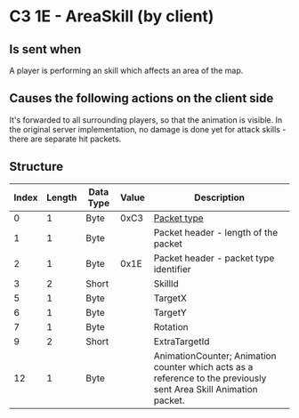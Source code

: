 # C3 1E - AreaSkill (by client)

## Is sent when

A player is performing an skill which affects an area of the map.

## Causes the following actions on the client side

It's forwarded to all surrounding players, so that the animation is visible. In the original server implementation, no damage is done yet for attack skills - there are separate hit packets.

## Structure

| Index | Length | Data Type | Value | Description |
|-------|--------|-----------|-------|-------------|
| 0 | 1 |   Byte   | 0xC3  | [Packet type](PacketTypes.md) |
| 1 | 1 |    Byte   |      | Packet header - length of the packet |
| 2 | 1 |    Byte   | 0x1E  | Packet header - packet type identifier |
| 3 | 2 | Short |  | SkillId |
| 5 | 1 | Byte |  | TargetX |
| 6 | 1 | Byte |  | TargetY |
| 7 | 1 | Byte |  | Rotation |
| 9 | 2 | Short |  | ExtraTargetId |
| 12 | 1 | Byte |  | AnimationCounter; Animation counter which acts as a reference to the previously sent Area Skill Animation packet. |